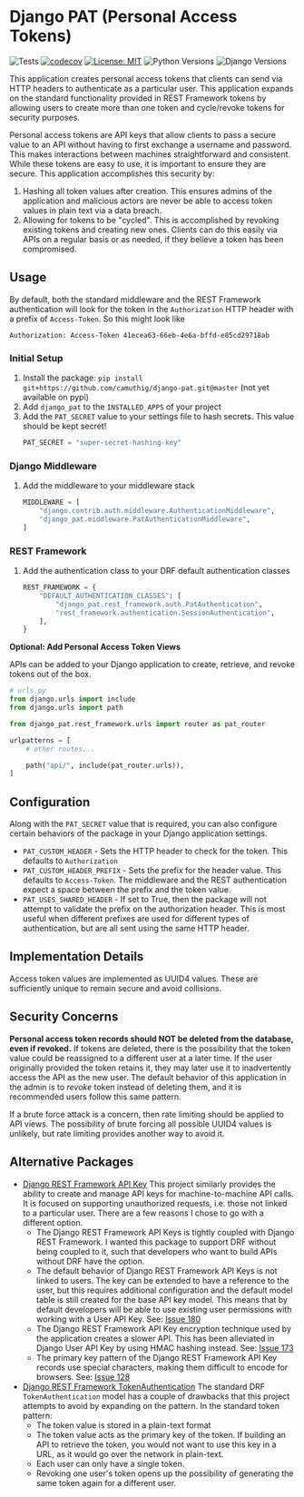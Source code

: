 # Django PAT (Personal Access Tokens)

![Tests](https://github.com/camuthig/django-pat/actions/workflows/ci.yml/badge.svg)
[![codecov](https://codecov.io/gh/camuthig/django-pat/branch/main/graph/badge.svg?token=GAGIIZXC95)](https://codecov.io/gh/camuthig/django-pat)
[![License: MIT](https://img.shields.io/badge/License-MIT-yellow.svg)](https://opensource.org/licenses/MIT)
![Python Versions](https://img.shields.io/pypi/pyversions/django-pat)
![Django Versions](https://img.shields.io/pypi/djversions/django-pat?label=django)

This application creates personal access tokens that clients can send via HTTP headers to authenticate as a particular user.
This application expands on the standard functionality provided in REST Framework tokens by allowing users to create
more than one token and cycle/revoke tokens for security purposes.

Personal access tokens are API keys that allow clients to pass a secure value to an API without having to first exchange
a username and password. This  makes interactions between machines straightforward and consistent. While these tokens are
easy to use, it is important to ensure they are secure. This application accomplishes this security by:

1. Hashing all token values after creation. This ensures admins of the application and malicious actors are never be able
   to access token values in plain text via a data breach.
2. Allowing for tokens to be "cycled". This is accomplished by revoking existing tokens and creating new ones. Clients
   can do this easily via APIs on a regular basis or as needed, if they believe a token has been compromised.

## Usage

By default, both the standard middleware and the REST Framework authentication will look for the token in the
`Authorization` HTTP header with a prefix of `Access-Token`. So this might look like

```
Authorization: Access-Token 41ecea63-66eb-4e6a-bffd-e85cd29718ab
```

### Initial Setup
1. Install the package: `pip install git+https://github.com/camuthig/django-pat.git@master` (not yet available on pypi)
2. Add `django_pat` to the `INSTALLED_APPS` of your project
3. Add the `PAT_SECRET` value to your settings file to hash secrets. This value should be kept secret!
    ```python
    PAT_SECRET = "super-secret-hashing-key"
    ```


### Django Middleware

1. Add the middleware to your middleware stack
   ```python
   MIDDLEWARE = [
       "django.contrib.auth.middleware.AuthenticationMiddleware",
       "django_pat.middleware.PatAuthenticationMiddleware",
   ]
   ```

### REST Framework

1. Add the authentication class to your DRF default authentication classes
   ```python
   REST_FRAMEWORK = {
       "DEFAULT_AUTHENTICATION_CLASSES": [
           "django_pat.rest_framework.auth.PatAuthentication",
           "rest_framework.authentication.SessionAuthentication",
       ],
   }
   ```

**Optional: Add Personal Access Token Views**

APIs can be added to your Django application to create, retrieve, and revoke tokens out of the box.

```python
# urls.py
from django.urls import include
from django.urls import path

from django_pat.rest_framework.urls import router as pat_router

urlpatterns = [
    # other routes...

    path("api/", include(pat_router.urls)),
]
```

## Configuration

Along with the `PAT_SECRET` value that is required, you can also configure certain behaviors of the package in your Django
application settings.

* `PAT_CUSTOM_HEADER` - Sets the HTTP header to check for the token. This defaults to `Authorization`
* `PAT_CUSTOM_HEADER_PREFIX` - Sets the prefix for the header value. This defaults to `Access-Token`. The middleware
    and the REST authentication expect a space between the prefix and the token value.
* `PAT_USES_SHARED_HEADER` - If set to True, then the package will not attempt to validate the prefix on the authorization
    header. This is most useful when different prefixes are used for different types of authentication, but are all sent
    using the same HTTP header.

## Implementation Details

Access token values are implemented as UUID4 values. These are sufficiently unique to remain secure and avoid collisions.

## Security Concerns

**Personal access token records should NOT be deleted from the database, even if revoked.** If tokens are deleted, there is the
possibility that the token value could be reassigned to a different user at a later time. If the user originally provided
the token retains it, they may later use it to inadvertently access the API as the new user. The default behavior of this
application in the admin is to _revoke_ token instead of deleting them, and it is recommended users follow this same
pattern.

If a brute force attack is a concern, then rate limiting should be applied to API views. The possibility of brute
forcing all possible UUID4 values is unlikely, but rate limiting provides another way to avoid it.

## Alternative Packages

* [Django REST Framework API Key](https://florimondmanca.github.io/djangorestframework-api-key/guide/) This project
  similarly provides the ability to create and manage API keys for machine-to-machine API calls. It is focused on
  supporting unauthorized requests, i.e. those not linked to a particular user. There are a few reasons I chose to go
  with a different option.
  * The Django REST Framework API Keys is tightly coupled with Django REST Framework. I wanted this package to support
    DRF without being coupled to it, such that developers who want to build APIs without DRF have the option.
  * The default behavior of Django REST Framework API Keys is not linked to users. The key can be extended to have a
    reference to the user, but this requires additional configuration and the default model table is still created for
    the base API key model. This means that by default developers will be able to use existing user permissions with
    working with a User API Key. See: [Issue 180](https://github.com/florimondmanca/djangorestframework-api-key/issues/180)
  * The Django REST Framework API Key encryption technique used by the application creates a slower API. This has been
    alleviated in Django User API Key by using HMAC hashing instead. See:
    [Issue 173](https://github.com/florimondmanca/djangorestframework-api-key/issues/173)
  * The primary key pattern of the Django REST Framework API Key records use special characters, making them difficult
    to encode for browsers. See: [Issue 128](https://github.com/florimondmanca/djangorestframework-api-key/issues/128)
* [Django REST Framework TokenAuthentication](https://www.django-rest-framework.org/api-guide/authentication/#tokenauthentication)
  The standard DRF `TokenAuthentication` model has a couple of drawbacks that this project attempts to avoid by
  expanding on the pattern. In the standard token pattern:
  * The token value is stored in a plain-text format
  * The token value acts as the primary key of the token. If building an API to retrieve the token, you would not
    want to use this key in a URL, as it would go over the network in plain-text.
  * Each user can only have a single token.
  * Revoking one user's token opens up the possibility of generating the same token again for a different user.
